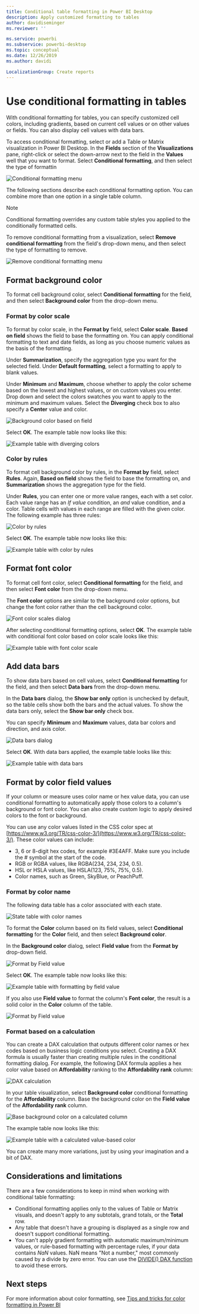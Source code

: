 ```yaml
---
title: Conditional table formatting in Power BI Desktop
description: Apply customized formatting to tables
author: davidiseminger
ms.reviewer: ''

ms.service: powerbi
ms.subservice: powerbi-desktop
ms.topic: conceptual
ms.date: 12/26/2019
ms.author: davidi

LocalizationGroup: Create reports
---
```

# Use conditional formatting in tables 
With conditional formatting for tables, you can specify customized cell colors, including gradients, based on current cell values or on other values or fields. You can also display cell values with data bars.

To access conditional formatting, select or add a Table or Matrix visualization in Power BI Desktop. In the **Fields** section of the **Visualizations** pane, right-click or select the down-arrow next to the field in the **Values** well that you want to format. Select **Conditional formatting**, and then select the type of formattin

![Conditional formatting menu](media/desktop-conditional-table-formatting/table-formatting-0-popup-menu.png)

The following sections describe each conditional formatting option. You can combine more than one option in a single table column.

> [!NOTE]
> Conditional formatting overrides any custom table styles you applied to the conditionally formatted cells.

To remove conditional formatting from a visualization, select **Remove conditional formatting** from the field's drop-down menu, and then select the type of formatting to remove.

![Remove conditional formatting menu](media/desktop-conditional-table-formatting/table-formatting-1-remove.png)

## Format background color

To format cell background color, select **Conditional formatting** for the field, and then select **Background color** from the drop-down menu. 

### Format by color scale

To format by color scale, in the **Format by** field, select **Color scale**. **Based on field** shows the field to base the formatting on. You can apply conditional formatting to text and date fields, as long as you choose numeric values as the basis of the formatting. 

Under **Summarization**, specify the aggregation type you want for the selected field. Under **Default formatting**, select a formatting to apply to blank values. 

Under **Minimum** and **Maximum**, choose whether to apply the color scheme based on the lowest and highest values, or on custom values you enter. Drop down and select the colors swatches you want to apply to the minimum and maximum values. Select the **Diverging** check box to also specify a **Center** value and color. 

![Background color based on field](media/desktop-conditional-table-formatting/table-formatting-1-diverging-table.png)

Select **OK**. The example table now looks like this:

![Example table with diverging colors](media/desktop-conditional-table-formatting/table-formatting-1-apply-color-to.png)

### Color by rules

To format cell background color by rules, in the **Format by** field, select **Rules**. Again, **Based on field** shows the field to base the formatting on, and **Summarization** shows the aggregation type for the field. 

Under **Rules**, you can enter one or more value ranges, each with a set color.  Each value range has an *If value* condition, an *and* value condition, and a color. Table cells with values in each range are filled with the given color. The following example has three rules:

![Color by rules](media/desktop-conditional-table-formatting/table-formatting-1-color-by-rules-if-value.png)

Select **OK**. The example table now looks like this:

![Example table with color by rules](media/desktop-conditional-table-formatting/table-formatting-1-color-by-rules-table.png)

## Format font color

To format cell font color, select **Conditional formatting** for the field, and then select **Font color** from the drop-down menu. 

The **Font color** options are similar to the background color options, but change the font color rather than the cell background color.

![Font color scales dialog](media/desktop-conditional-table-formatting/table-formatting-2-diverging.png)

After selecting conditional formatting options, select **OK**. The example table with conditional font color based on color scale looks like this:

![Example table with font color scale](media/desktop-conditional-table-formatting/table-formatting-2-table.png)

## Add data bars

To show data bars based on cell values, select **Conditional formatting** for the field, and then select **Data bars** from the drop-down menu. 

In the **Data bars** dialog, the **Show bar only** option is unchecked by default, so the table cells show both the bars and the actual values. To show the data bars only, select the **Show bar only** check box.

You can specify **Minimum** and **Maximum** values, data bar colors and direction, and axis color. 

![Data bars dialog](media/desktop-conditional-table-formatting/table-formatting-3-default.png)

Select **OK**. With data bars applied, the example table looks like this:

![Example table with data bars](media/desktop-conditional-table-formatting/table-formatting-3-default-table-bars.png)

## Format by color field values

If your column or measure uses color name or hex value data, you can use conditional formatting to automatically apply those colors to a column's background or font color. You can also create custom logic to apply desired colors to the font or background.

You can use any color values listed in the CSS color spec at [https://www.w3.org/TR/css-color-3/](https://www.w3.org/TR/css-color-3/). These color values can include:
- 3, 6 or 8-digit hex codes, for example #3E4AFF. Make sure you include the # symbol at the start of the code. 
- RGB or RGBA values, like RGBA(234, 234, 234, 0.5).
- HSL or HSLA values, like HSLA(123, 75%, 75%, 0.5).
- Color names, such as Green, SkyBlue, or PeachPuff. 

### Format by color name

The following data table has a color associated with each state. 

![State table with color names](media/desktop-conditional-table-formatting/conditional-table-formatting_01.png)

To format the **Color** column based on its field values, select **Conditional formatting** for the **Color** field, and then select **Background color**. 

In the **Background color** dialog, select **Field value** from the **Format by** drop-down field.

![Format by Field value](media/desktop-conditional-table-formatting/conditional-table-formatting_02.png)

Select **OK**. The example table now looks like this:

![Example table with formatting by field value](media/desktop-conditional-table-formatting/conditional-table-formatting_03.png)

If you also use **Field value** to format the column's **Font color**, the result is a solid color in the **Color** column of the table. 

![Format by Field value](media/desktop-conditional-table-formatting/conditional-table-formatting_04.png)

### Format based on a calculation

You can create a DAX calculation that outputs different color names or hex codes based on business logic conditions you select. Creating a DAX formula is usually faster than creating multiple rules in the conditional formatting dialog. For example, the following DAX formula applies a hex color value based on **Affordability** ranking to the **Affordability rank** column:

![DAX calculation](media/desktop-conditional-table-formatting/conditional-table-formatting_05.png)

In your table visualization, select **Background color** conditional formatting for the **Affordability** column. Base the background color on the **Field value** of the **Affordability rank** column. 

![Base background color on a calculated column](media/desktop-conditional-table-formatting/conditional-table-formatting_06.png)

The example table now looks like this:

![Example table with a calculated value-based color](media/desktop-conditional-table-formatting/conditional-table-formatting_07.png)

You can create many more variations, just by using your imagination and a bit of DAX.

## Considerations and limitations
There are a few considerations to keep in mind when working with conditional table formatting:

- Conditional formatting applies only to the values of Table or Matrix visuals, and doesn't apply to any subtotals, grand totals, or the **Total** row. 
- Any table that doesn't have a grouping is displayed as a single row and doesn't support conditional formatting.
- You can't apply gradient formatting with automatic maximum/minimum values, or rule-based formatting with percentage rules, if your data contains *NaN* values. NaN means "Not a number," most commonly caused by a divide by zero error. You can use the [DIVIDE() DAX function](https://docs.microsoft.com/dax/divide-function-dax) to avoid these errors.

## Next steps

For more information about color formatting, see [Tips and tricks for color formatting in Power BI](visuals/service-tips-and-tricks-for-color-formatting.md)  

